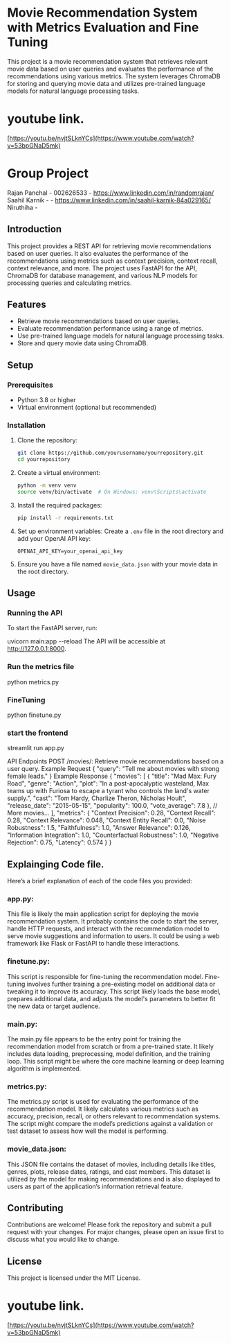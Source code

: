 # Movie Recommendation System with Metrics Evaluation and Fine Tuning

This project is a movie recommendation system that retrieves relevant movie data based on user queries and evaluates the performance of the recommendations using various metrics. The system leverages ChromaDB for storing and querying movie data and utilizes pre-trained language models for natural language processing tasks.

# youtube link.
[https://youtu.be/nvjtSLknYCs](https://www.youtube.com/watch?v=53bpGNaD5mk)

# Group Project
Rajan Panchal - 002626533 - https://www.linkedin.com/in/randomrajan/  
Saahil Karnik -   - https://www.linkedin.com/in/saahil-karnik-84a029165/   
Niruthiha -   

## Introduction

This project provides a REST API for retrieving movie recommendations based on user queries. It also evaluates the performance of the recommendations using metrics such as context precision, context recall, context relevance, and more. The project uses FastAPI for the API, ChromaDB for database management, and various NLP models for processing queries and calculating metrics.

## Features

- Retrieve movie recommendations based on user queries.
- Evaluate recommendation performance using a range of metrics.
- Use pre-trained language models for natural language processing tasks.
- Store and query movie data using ChromaDB.

## Setup

### Prerequisites

- Python 3.8 or higher
- Virtual environment (optional but recommended)

### Installation

1. Clone the repository:
    ```bash
    git clone https://github.com/yourusername/yourrepository.git
    cd yourrepository
    ```

2. Create a virtual environment:
    ```bash
    python -m venv venv
    source venv/bin/activate  # On Windows: venv\Scripts\activate
    ```

3. Install the required packages:
    ```bash
    pip install -r requirements.txt
    ```

4. Set up environment variables:
    Create a `.env` file in the root directory and add your OpenAI API key:
    ```env
    OPENAI_API_KEY=your_openai_api_key
    ```

5. Ensure you have a file named `movie_data.json` with your movie data in the root directory.

## Usage

### Running the API

To start the FastAPI server, run:

uvicorn main:app --reload
The API will be accessible at http://127.0.0.1:8000.

### Run the metrics file
python metrics.py

### FineTuning
python finetune.py

### start the frontend
streamlit run app.py

API Endpoints
POST /movies/: Retrieve movie recommendations based on a user query.
Example Request
{
    "query": "Tell me about movies with strong female leads."
}
Example Response
{
    "movies": [
        {
            "title": "Mad Max: Fury Road",
            "genre": "Action",
            "plot": "In a post-apocalyptic wasteland, Max teams up with Furiosa to escape a tyrant who controls the land's water supply.",
            "cast": "Tom Hardy, Charlize Theron, Nicholas Hoult",
            "release_date": "2015-05-15",
            "popularity": 100.0,
            "vote_average": 7.8
        },
        // More movies...
    ],
    "metrics": {
        "Context Precision": 0.28,
        "Context Recall": 0.28,
        "Context Relevance": 0.048,
        "Context Entity Recall": 0.0,
        "Noise Robustness": 1.5,
        "Faithfulness": 1.0,
        "Answer Relevance": 0.126,
        "Information Integration": 1.0,
        "Counterfactual Robustness": 1.0,
        "Negative Rejection": 0.75,
        "Latency": 0.574
    }
}


## Explainging Code file.

Here’s a brief explanation of each of the code files you provided:

### app.py:
This file is likely the main application script for deploying the movie recommendation system. It probably contains the code to start the server, handle HTTP requests, and interact with the recommendation model to serve movie suggestions and information to users. It could be using a web framework like Flask or FastAPI to handle these interactions.

### finetune.py:
This script is responsible for fine-tuning the recommendation model. Fine-tuning involves further training a pre-existing model on additional data or tweaking it to improve its accuracy. This script likely loads the base model, prepares additional data, and adjusts the model's parameters to better fit the new data or target audience.

### main.py:
The main.py file appears to be the entry point for training the recommendation model from scratch or from a pre-trained state. It likely includes data loading, preprocessing, model definition, and the training loop. This script might be where the core machine learning or deep learning algorithm is implemented.

### metrics.py:
The metrics.py script is used for evaluating the performance of the recommendation model. It likely calculates various metrics such as accuracy, precision, recall, or others relevant to recommendation systems. The script might compare the model’s predictions against a validation or test dataset to assess how well the model is performing.

### movie_data.json:
This JSON file contains the dataset of movies, including details like titles, genres, plots, release dates, ratings, and cast members. This dataset is utilized by the model for making recommendations and is also displayed to users as part of the application’s information retrieval feature.

## Contributing  
Contributions are welcome! Please fork the repository and submit a pull request with your changes. For major changes, please open an issue first to discuss what you would like to change.  

## License  
This project is licensed under the MIT License.  

# youtube link.
[https://youtu.be/nvjtSLknYCs](https://www.youtube.com/watch?v=53bpGNaD5mk)
